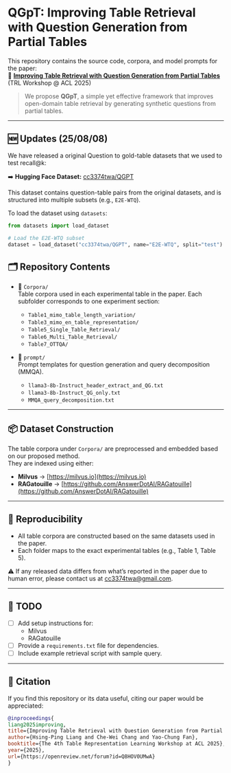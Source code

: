 # QGpT: Improving Table Retrieval with Question Generation from Partial Tables

This repository contains the source code, corpora, and model prompts for the paper:  
📄 [**Improving Table Retrieval with Question Generation from Partial Tables**](https://openreview.net/forum?id=Q8HOV0UMwA) (TRL Workshop @ ACL 2025)


> We propose **QGpT**, a simple yet effective framework that improves open-domain table retrieval by generating synthetic questions from partial tables.

---

## 🆕 Updates (25/08/08)

We have released a original Question to gold-table datasets that we used to test recall@k:

➡️ **Hugging Face Dataset:** [cc3374twa/QGPT](https://huggingface.co/datasets/cc3374twa/QGPT)

This dataset contains question-table pairs from the original datasets, and is structured into multiple subsets (e.g., `E2E-WTQ`).

To load the dataset using `datasets`:

```python
from datasets import load_dataset

# Load the E2E-WTQ subset
dataset = load_dataset("cc3374twa/QGPT", name="E2E-WTQ", split="test")
```

## 🗂️ Repository Contents

- 📁 `Corpora/`  
  Table corpora used in each experimental table in the paper. Each subfolder corresponds to one experiment section:
  - `Table1_mimo_table_length_variation/`
  - `Table3_mimo_en_table_representation/`
  - `Table5_Single_Table_Retrieval/`
  - `Table6_Multi_Table_Retrieval/`
  - `Table7_OTTQA/`

- 📁 `prompt/`  
  Prompt templates for question generation and query decomposition (MMQA).
  - `llama3-8b-Instruct_header_extract_and_QG.txt`
  - `llama3-8b-Instruct_QG_only.txt`
  - `MMQA_query_decomposition.txt`

---

## 📦 Dataset Construction

The table corpora under `Corpora/` are preprocessed and embedded based on our proposed method.  
They are indexed using either:

- **Milvus** → [https://milvus.io](https://milvus.io)  
- **RAGatouille** → [https://github.com/AnswerDotAI/RAGatouille](https://github.com/AnswerDotAI/RAGatouille)

---

## 🧪 Reproducibility

- All table corpora are constructed based on the same datasets used in the paper.
- Each folder maps to the exact experimental tables (e.g., Table 1, Table 5).

⚠️ If any released data differs from what’s reported in the paper due to human error, please contact us at [cc3374twa@gmail.com](mailto:cc3374twa@gmail.com).

---

## 🚧 TODO

- [ ] Add setup instructions for:
  - Milvus
  - RAGatouille
- [ ] Provide a `requirements.txt` file for dependencies.
- [ ] Include example retrieval script with sample query.

---
## 📄 Citation

If you find this repository or its data useful, citing our paper would be appreciated:

```bibtex
@inproceedings{
liang2025improving,
title={Improving Table Retrieval with Question Generation from Partial Tables},
author={Hsing-Ping Liang and Che-Wei Chang and Yao-Chung Fan},
booktitle={The 4th Table Representation Learning Workshop at ACL 2025},
year={2025},
url={https://openreview.net/forum?id=Q8HOV0UMwA}
}